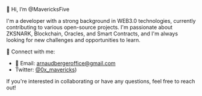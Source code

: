 👋 Hi, I’m @MavericksFive

I'm a developer with a strong background in WEB3.0 technologies, currently contributing to various open-source projects. I'm passionate about ZKSNARK, Blockchain, Oracles, and Smart Contracts, and I'm always looking for new challenges and opportunities to learn.

🔗 Connect with me:
- 📧 Email: [arnaudbergeroffice@gmail.com](mailto:arnaudbergeroffice@gmail.com)
- Twitter: [@0x_mavericks](https://twitter.com/0x_mavericks))

If you're interested in collaborating or have any questions, feel free to reach out!
